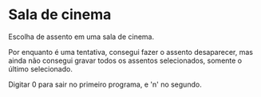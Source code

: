 # Sala de cinema
Escolha de assento em uma sala de cinema.

Por enquanto é uma tentativa, consegui fazer o assento desaparecer, mas ainda não consegui gravar todos os assentos selecionados, somente o último selecionado.

Digitar 0 para sair no primeiro programa, e 'n' no segundo.
